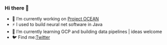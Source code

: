 ### Hi there 👋

- 🔭 I’m currently working on [Project OCEAN](https://github.com/google/project-OCEAN)
- ⚡ I used to build neural net software in Java
- 🌱 I’m currently learning GCP and building data pipelines | ideas welcome
- 🐦 Find me:[Twitter](https://twitter.com/nyghtowl) 

<!--
**nyghtowl/nyghtowl** is a ✨ _special_ ✨ repository because its `README.md` (this file) appears on your GitHub profile.

Here are some ideas to get you started:

- 🔭 I’m currently working on ...
- 🌱 I’m currently learning ...
- 👯 I’m looking to collaborate on ...
- 🤔 I’m looking for help with ...
- 💬 Ask me about ...
- 📫 How to reach me: ...
- 😄 Pronouns: ...
- ⚡ Fun fact: ...
-->
